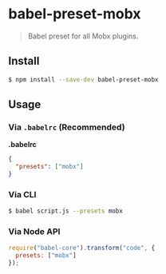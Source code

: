# babel-preset-mobx

> Babel preset for all Mobx plugins.

## Install

```sh
$ npm install --save-dev babel-preset-mobx
```

## Usage

### Via `.babelrc` (Recommended)

**.babelrc**

```json
{
  "presets": ["mobx"]
}
```

### Via CLI

```sh
$ babel script.js --presets mobx 
```

### Via Node API

```javascript
require("babel-core").transform("code", {
  presets: ["mobx"]
});
```

